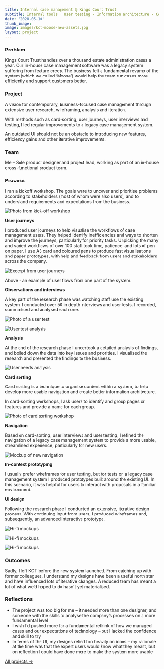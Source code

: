 ```yaml
---
title: Internal case management @ Kings Court Trust
subtitle: Internal tools · User testing · Information architecture · Collaboration (2018)  
date: '2020-05-10'
thumb_image: 
image: images/kct-moose-new-assets.jpg 
layout: project
---
```


### Problem

Kings Court Trust handles over a thousand estate administration cases a year. Our in-house case management software was a legacy system suffering from feature creep. The business felt a fundamental revamp of the system (which we called ‘Moose’) would help the team run cases more efficiently and support customers better.

### Project

A vision for contemporary, business-focused case management through extensive user research, wireframing, analysis and iteration.

With methods such as card-sorting, user journeys, user interviews and testing, I led regular improvements to a legacy case management system.

An outdated UI should not be an obstacle to introducing new features, efficiency gains and other iterative improvements.

### Team

Me – Sole product designer and project lead, working as part of an in-house cross-functional product team.

### Process

I ran a kickoff workshop. The goals were to uncover and prioritise problems according to stakeholders (most of whom were also users), and to understand requirements and expectations from the business. 

![Photo from kick-off workshop](/images/kct-moose-kickoff.jpg "Photo from kick-off workshop")

**User journeys**

I produced user journeys to help visualise the workflows of case management users. They helped identify inefficiencies and ways to shorten and improve the journeys, particularly for priority tasks. 
Unpicking the many and varied workflows of over 100 staff took time, patience, and lots of pen on paper. I use A3 card and coloured pens to produce fast visualisations and paper prototypes, with help and feedback from users and stakeholders across the company.

![Excerpt from user journeys](/images/kct-moose-user-journey.png "Excerpt from user journeys")

Above - an example of user flows from one part of the system.

**Observations and interviews**	

A key part of the research phase was watching staff use the existing system. I conducted over 50 in depth interviews and user tests. I recorded, summarised and analysed each one. 

![Photo of a user test](/images/kct-moose-user-test.jpg "Photo of a user test")

![User test analysis](/images/kct-moose-user-test-analysis.png "User test analysis")

**Analysis**

At the end of the research phase I undertook a detailed analysis of findings, and boiled down the data into key issues and priorities. I visualised the research and presented the findings to the business.

![User needs analysis](/images/kct-moose-issue-analysis.png "User needs analysis")

**Card sorting**

Card sorting is a technique to organise content within a system, to help develop more usable navigation and create better information architecture.

In card-sorting workshops, I ask users to identify and group pages or features and provide a name for each group. 

![Photo of card sorting workshop](/images/kct-moose-card-sorting.jpg "Photo of card sorting workshop")

**Navigation**

Based on card-sorting, user interviews and user testing, I refined the navigation of a legacy case management system to provide a more usable, streamlined experience, particularly for new users.
 
![Mockup of new navigation](/images/kct-moose-new-navigation.jpg "Mockup of new navigation")

**In-context prototyping**

I usually prefer wireframes for user testing, but for tests on a legacy case management system I produced prototypes built around the existing UI. In this scenario, it was helpful for users to interact with proposals in a familiar environment.
 
**UI design**

Following the research phase I conducted an extensive, iterative design process. With continuing input from users, I produced  wireframes and, subsequently, an advanced interactive prototype.

![Hi-fi mockups](/images/kct-moose-new-summary.jpg "Hi-fi mockups")

![Hi-fi mockups](/images/kct-moose-new-history.jpg "Hi-fi mockups")

![Hi-fi mockups](/images/kct-moose-new-assets.jpg "Hi-fi mockups")


### Outcomes

Sadly, I left KCT before the new system launched. From catching up with former colleagues, I understand my designs have been a useful north star and have influenced lots of iterative changes. A reduced team has meant a lot of what we’d hoped to do hasn’t yet materialised. 

### Reflections

- The project was too big for me – it needed more than one designer, and someone with the skills to analyse the company’s processes on a more fundamental level
- I wish I’d pushed more for a fundamental rethink of how we managed cases and our expectations of technology – but I lacked the confidence and skill to try
- In terms of the UI, my designs relied too heavily on icons – my rationale at the time was that the expert users would know what they meant, but on reflection I could have done more to make the system more usable

[All projects →](/portfolio/)